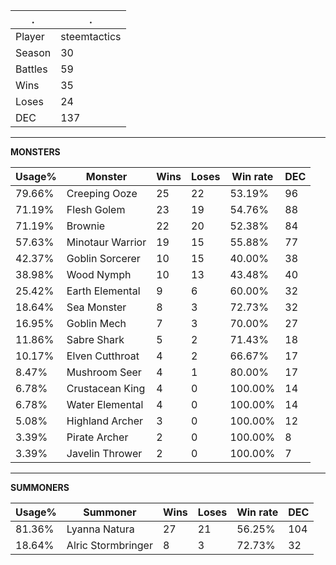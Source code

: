 .|.
|-|-
Player|steemtactics
Season|30
Battles|59
Wins|35
Loses|24
DEC|137

---
**MONSTERS**

Usage%|Monster|Wins|Loses|Win rate|DEC|
-|-|-|-|-|-|
79.66%|Creeping Ooze|25|22|53.19%|96|
71.19%|Flesh Golem|23|19|54.76%|88|
71.19%|Brownie|22|20|52.38%|84|
57.63%|Minotaur Warrior|19|15|55.88%|77|
42.37%|Goblin Sorcerer|10|15|40.00%|38|
38.98%|Wood Nymph|10|13|43.48%|40|
25.42%|Earth Elemental|9|6|60.00%|32|
18.64%|Sea Monster|8|3|72.73%|32|
16.95%|Goblin Mech|7|3|70.00%|27|
11.86%|Sabre Shark|5|2|71.43%|18|
10.17%|Elven Cutthroat|4|2|66.67%|17|
8.47%|Mushroom Seer|4|1|80.00%|17|
6.78%|Crustacean King|4|0|100.00%|14|
6.78%|Water Elemental|4|0|100.00%|14|
5.08%|Highland Archer|3|0|100.00%|12|
3.39%|Pirate Archer|2|0|100.00%|8|
3.39%|Javelin Thrower|2|0|100.00%|7|

---
**SUMMONERS**

Usage%|Summoner|Wins|Loses|Win rate|DEC|
-|-|-|-|-|-|
81.36%|Lyanna Natura|27|21|56.25%|104|
18.64%|Alric Stormbringer|8|3|72.73%|32|
